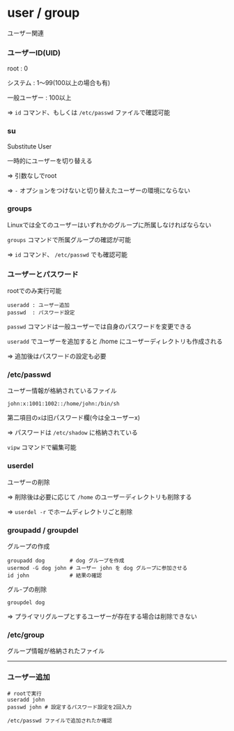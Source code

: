 # user / group

ユーザー関連

### ユーザーID(UID)

root : 0

システム : 1～99(100以上の場合も有)

一般ユーザー : 100以上

=> `id` コマンド、もしくは `/etc/passwd` ファイルで確認可能

### su

Substitute User

一時的にユーザーを切り替える

=> 引数なしでroot


=> `-` オプションをつけないと切り替えたユーザーの環境にならない

### groups

Linuxでは全てのユーザーはいずれかのグループに所属しなければならない

`groups` コマンドで所属グループの確認が可能

=> `id` コマンド、 `/etc/passwd` でも確認可能

### ユーザーとパスワード

rootでのみ実行可能

```
useradd : ユーザー追加
passwd  : パスワード設定
```

`passwd` コマンドは一般ユーザーでは自身のパスワードを変更できる

`useradd` でユーザーを追加すると /home にユーザーディレクトリも作成される

=> 追加後はパスワードの設定も必要

### /etc/passwd

ユーザー情報が格納されているファイル

```
john:x:1001:1002::/home/john:/bin/sh
```

第二項目の`x`は旧パスワード欄(今は全ユーザーx)

=> パスワードは `/etc/shadow` に格納されている

`vipw` コマンドで編集可能

### userdel

ユーザーの削除

=> 削除後は必要に応じて `/home` のユーザーディレクトリも削除する

=> `userdel -r` でホームディレクトリごと削除

### groupadd / groupdel

グループの作成

```
groupadd dog        # dog グループを作成
usermod -G dog john # ユーザー john を dog グループに参加させる
id john             # 結果の確認
```

グル-プの削除

```
groupdel dog
```

=> プライマリグループとするユーザーが存在する場合は削除できない

### /etc/group

グループ情報が格納されたファイル

---

### ユーザー追加

```
# rootで実行
useradd john
passwd john # 設定するパスワード設定を2回入力

/etc/passwd ファイルで追加されたか確認
```

